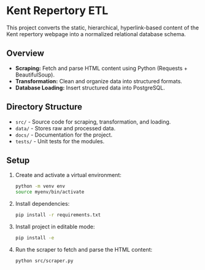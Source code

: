# Kent Repertory ETL

This project converts the static, hierarchical, hyperlink-based content of the Kent repertory webpage into a normalized relational database schema.

## Overview
- **Scraping:** Fetch and parse HTML content using Python (Requests + BeautifulSoup).
- **Transformation:** Clean and organize data into structured formats.
- **Database Loading:** Insert structured data into PostgreSQL.

## Directory Structure
- `src/` - Source code for scraping, transformation, and loading.
- `data/` - Stores raw and processed data.
- `docs/` - Documentation for the project.
- `tests/` - Unit tests for the modules.

## Setup
1. Create and activate a virtual environment:
   ```bash
   python -m venv env
   source myenv/bin/activate

1. Install dependencies:
   ```bash
   pip install -r requirements.txt
   ```
1. Install project in editable mode:
   ```bash
   pip install -e 
   ```
1. Run the scraper to fetch and parse the HTML content:
   ```bash
   python src/scraper.py
   ```
